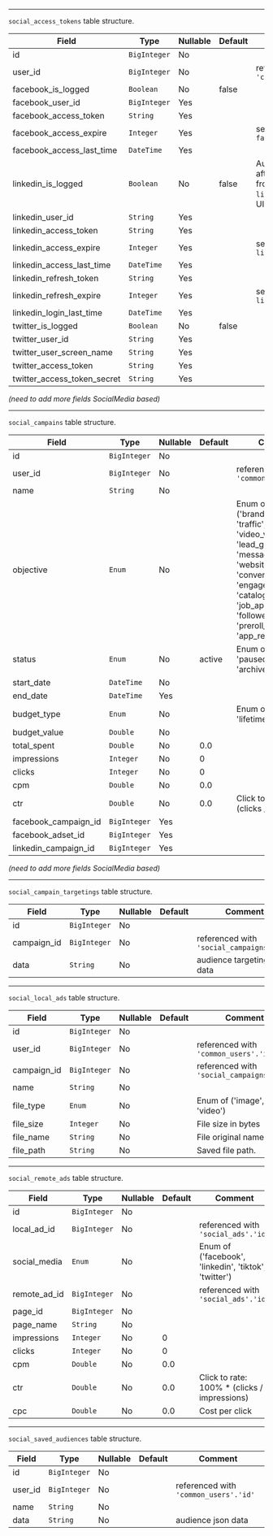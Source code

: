 
---
`social_access_tokens` table structure.

| Field                       | Type         | Nullable | Default | Comment                                                                                            |
|-----------------------------|--------------|----------|---------|----------------------------------------------------------------------------------------------------|
| id                          | `BigInteger` | No       |         |                                                                                                    |
| user_id                     | `BigInteger` | No       |         | referenced with `'common_users'.'id'`                                                              |
| facebook_is_logged          | `Boolean`    | No       | false   |                                                                                                    |
| facebook_user_id            | `BigInteger` | Yes      |         |                                                                                                    |
| facebook_access_token       | `String`     | Yes      |         |                                                                                                    |
| facebook_access_expire      | `Integer`    | Yes      |         | seconds offset from `facebook_access_last_time`                                                    |
| facebook_access_last_time   | `DateTime`   | Yes      |         |                                                                                                    |
| linkedin_is_logged          | `Boolean`    | No       | false   | Automaitcally set false after 365 days started from `linkedin_login_last_time`, UI login required. |
| linkedin_user_id            | `String`     | Yes      |         |                                                                                                    |
| linkedin_access_token       | `String`     | Yes      |         |                                                                                                    |
| linkedin_access_expire      | `Integer`    | Yes      |         | seconds offset from `linkedin_access_last_time`                                                    |
| linkedin_access_last_time   | `DateTime`   | Yes      |         |                                                                                                    |
| linkedin_refresh_token      | `String`     | Yes      |         |                                                                                                    |
| linkedin_refresh_expire     | `Integer`    | Yes      |         | seconds offset from `linkedin_refresh_token`                                                       |
| linkedin_login_last_time    | `DateTime`   | Yes      |         |                                                                                                    |
| twitter_is_logged           | `Boolean`    | No       | false   |                                                                                                    |
| twitter_user_id             | `String`     | Yes      |         |                                                                                                    |
| twitter_user_screen_name    | `String`     | Yes      |         |                                                                                                    |
| twitter_access_token        | `String`     | Yes      |         |                                                                                                    |
| twitter_access_token_secret | `String`     | Yes      |         |                                                                                                    |

_(need to add more fields SocialMedia based)_


---
`social_campains` table structure.

| Field                | Type         | Nullable | Default | Comment                                                                                                                                                                                                                               |
|----------------------|--------------|----------|---------|---------------------------------------------------------------------------------------------------------------------------------------------------------------------------------------------------------------------------------------|
| id                   | `BigInteger` | No       |         |                                                                                                                                                                                                                                       |
| user_id              | `BigInteger` | No       |         | referenced with `'common_users'.'id'`                                                                                                                                                                                                 |
| name                 | `String`     | No       |         |                                                                                                                                                                                                                                       |
| objective            | `Enum`       | No       |         | Enum of ('brand_awareness', 'traffic', 'app_install', 'video_view', 'lead_generation', 'message', 'website_visits', 'conversion', 'engagement', 'catalog_sales', 'job_application', 'followers', 'preroll_views', 'app_reengagement') |
| status               | `Enum`       | No       | active  | Enum of ('active', 'paused', 'deleted', 'archived')                                                                                                                                                                                   |
| start_date           | `DateTime`   | No       |         |                                                                                                                                                                                                                                       |
| end_date             | `DateTime`   | Yes      |         |                                                                                                                                                                                                                                       |
| budget_type          | `Enum`       | No       |         | Enum of ('daily', 'lifetime')                                                                                                                                                                                                         |
| budget_value         | `Double`     | No       |         |                                                                                                                                                                                                                                       |
| total_spent          | `Double`     | No       | 0.0     |                                                                                                                                                                                                                                       |
| impressions          | `Integer`    | No       | 0       |                                                                                                                                                                                                                                       |
| clicks               | `Integer`    | No       | 0       |                                                                                                                                                                                                                                       |
| cpm                  | `Double`     | No       | 0.0     |                                                                                                                                                                                                                                       |
| ctr                  | `Double`     | No       | 0.0     | Click to rate: 100% * (clicks / impressions)                                                                                                                                                                                          |
| facebook_campaign_id | `BigInteger` | Yes      |         |                                                                                                                                                                                                                                       |
| facebook_adset_id    | `BigInteger` | Yes      |         |                                                                                                                                                                                                                                       |
| linkedin_campaign_id | `BigInteger` | Yes      |         |                                                                                                                                                                                                                                       |

_(need to add more fields SocialMedia based)_


---
`social_campain_targetings` table structure.

| Field       | Type         | Nullable | Default | Comment                                   |
|-------------|--------------|----------|---------|-------------------------------------------|
| id          | `BigInteger` | No       |         |                                           |
| campaign_id | `BigInteger` | No       |         | referenced with `'social_campaigns'.'id'` |
| data        | `String`     | No       |         | audience targeting json data              |


---
`social_local_ads` table structure.

| Field       | Type         | Nullable | Default | Comment                                   |
|-------------|--------------|----------|---------|-------------------------------------------|
| id          | `BigInteger` | No       |         |                                           |
| user_id     | `BigInteger` | No       |         | referenced with `'common_users'.'id'`     |
| campaign_id | `BigInteger` | No       |         | referenced with `'social_campaigns'.'id'` |
| name        | `String`     | No       |         |                                           |
| file_type   | `Enum`       | No       |         | Enum of ('image', 'video')                |
| file_size   | `Integer`    | No       |         | File size in bytes                        |
| file_name   | `String`     | No       |         | File original name.                       |
| file_path   | `String`     | No       |         | Saved file path.                          |


---
`social_remote_ads` table structure.

| Field              | Type         | Nullable | Default | Comment                                               |
|--------------------|--------------|----------|---------|-------------------------------------------------------|
| id                 | `BigInteger` | No       |         |                                                       |
| local_ad_id        | `BigInteger` | No       |         | referenced with `'social_ads'.'id'`                   |
| social_media       | `Enum`       | No       |         | Enum of ('facebook', 'linkedin', 'tiktok', 'twitter') |
| remote_ad_id       | `BigInteger` | No       |         | referenced with `'social_ads'.'id'`                   |
| page_id            | `BigInteger` | No       |         |                                                       |
| page_name          | `String`     | No       |         |                                                       |
| impressions        | `Integer`    | No       | 0       |                                                       |
| clicks             | `Integer`    | No       | 0       |                                                       |
| cpm                | `Double`     | No       | 0.0     |                                                       |
| ctr                | `Double`     | No       | 0.0     | Click to rate: 100% * (clicks / impressions)          |
| cpc                | `Double`     | No       | 0.0     | Cost per click                                        |


---
`social_saved_audiences` table structure.

| Field       | Type         | Nullable | Default | Comment                                               |
|-------------|--------------|----------|---------|-------------------------------------------------------|
| id          | `BigInteger` | No       |         |                                                       |
| user_id     | `BigInteger` | No       |         | referenced with `'common_users'.'id'`                 |
| name        | `String`     | No       |         |                                                       |
| data        | `String`     | No       |         | audience json data                                    |

